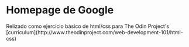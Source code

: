 <h1>Homepage de Google</h1>

<p>Relizado como ejercicio básico de html/css para The Odin Project's [curriculum](http://www.theodinproject.com/web-development-101/html-css)</p>




